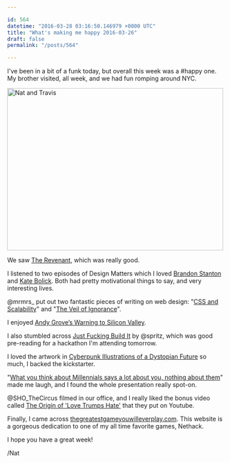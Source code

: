 ```yaml
---

id: 564
datetime: "2016-03-28 03:16:50.146979 +0000 UTC"
title: "What's making me happy 2016-03-26"
draft: false
permalink: "/posts/564"

---
```


I've been in a bit of a funk today, but overall this week was a #happy one. My brother visited, all week, and we had fun romping around NYC.

<a data-flickr-embed="true"  href="https://www.flickr.com/photos/icco/25917988936/in/datetaken-ff/" title="Nat and Travis"><img src="https://farm2.staticflickr.com/1683/25917988936_258ce731ee.jpg" width="500" height="375" alt="Nat and Travis"></a><script async src="//embedr.flickr.com/assets/client-code.js" charset="utf-8"></script>

We saw [The Revenant](https://en.wikipedia.org/wiki/The_Revenant_(2015_film)), which was really good.

I listened to two episodes of Design Matters which I loved [Brandon Stanton](http://designobserver.com/feature/brandon-stanton/39246/) and [Kate Bolick](http://designobserver.com/feature/kate-bolick/39249/). Both had pretty motivational things to say, and very interesting lives.

@mrmrs_ put out two fantastic pieces of writing on web design: "[CSS and Scalability](http://mrmrs.io/writing/2016/03/24/scalable-css/)" and "[The Veil of Ignorance](http://mrmrs.io/writing/2016/03/23/the-veil-of-ignorance/)".

I enjoyed [Andy Grove’s Warning to Silicon Valley](http://www.nytimes.com/2016/03/26/opinion/andy-groves-warning-to-silicon-valley.html?action=click&pgtype=Homepage&clickSource=story-heading&module=opinion-c-col-left-region&region=opinion-c-col-left-region&WT.nav=opinion-c-col-left-region&_r=0).

I also stumbled across [Just Fucking Build It](https://keen.io/blog/37419311398/just-fucking-build-it) by @spritz, which was good pre-reading for a hackathon I'm attending tomorrow.

I loved the artwork in [Cyberpunk Illustrations of a Dystopian Future](http://thecreatorsproject.vice.com/blog/cyberpunk-art-book-gonzales) so much, I backed the kickstarter.

"[What you think about Millennials says a lot about you, nothing about them](https://boingboing.net/2016/03/26/what-you-think-about-millennia.html)" made me laugh, and I found the whole presentation really spot-on.

@SHO_TheCircus filmed in our office, and I really liked the bonus video called [The Origin of 'Love Trumps Hate'](https://www.youtube.com/watch?v=9lssNv9vM3U&feature=youtu.be) that they put on Youtube.

Finally, I came across [thegreatestgameyouwilleverplay.com](http://thegreatestgameyouwilleverplay.com/). This website is a gorgeous dedication to one of my all time favorite games, Nethack.

I hope you have a great week!

/Nat
